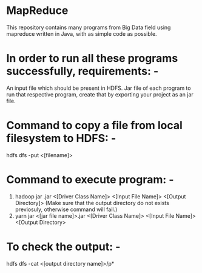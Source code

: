 # MapReduce
This repository contains many programs from Big Data field using mapreduce written in Java, with as simple code as possible.

# In order to run all these programs successfully, requirements: -
An input file which should be present in HDFS.
Jar file of each program to run that respective program, create that by exporting your project as an jar file.

# Command to copy a file from local filesystem to HDFS: -
hdfs dfs -put <[filename]>
  
# Command to execute program: -
1. hadoop jar <jar file name>.jar <[Driver Class Name]> <[Input File Name]> <[Output Directory]>   (Make sure that the output directory do not exists previosuly, otherwise command will fail.)
2. yarn jar <[jar file name]>.jar <[Driver Class Name]> <[Input File Name]> <[Output Directory>
  
# To check the output: -
hdfs dfs -cat <[output directory name]>/p*

